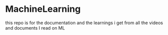 # MachineLearning
this repo is for the documentation and the learnings i get from all the videos and documents I read on ML

